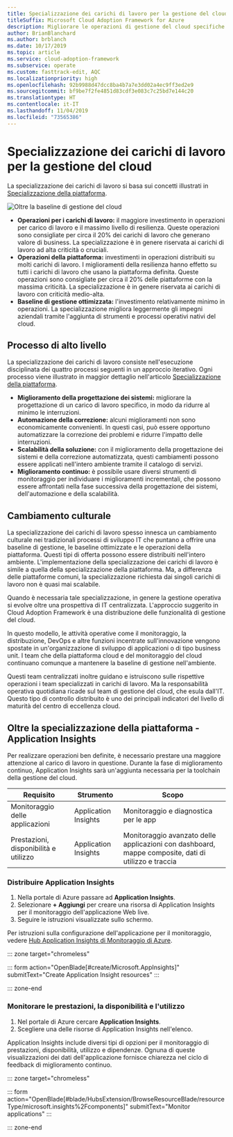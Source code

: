 ```yaml
---
title: Specializzazione dei carichi di lavoro per la gestione del cloud in Azure
titleSuffix: Microsoft Cloud Adoption Framework for Azure
description: Migliorare le operazioni di gestione del cloud specifiche dei carichi di lavoro
author: BrianBlanchard
ms.author: brblanch
ms.date: 10/17/2019
ms.topic: article
ms.service: cloud-adoption-framework
ms.subservice: operate
ms.custom: fasttrack-edit, AQC
ms.localizationpriority: high
ms.openlocfilehash: 92b9988d47dcc8ba4b7a7e3dd02a4ec9ff3ed2e9
ms.sourcegitcommit: bf9be7f2fe4851d83cdf3e083c7c25bd7e144c20
ms.translationtype: HT
ms.contentlocale: it-IT
ms.lasthandoff: 11/04/2019
ms.locfileid: "73565386"
---
```

# <a name="workload-specialization-for-cloud-management"></a>Specializzazione dei carichi di lavoro per la gestione del cloud

La specializzazione dei carichi di lavoro si basa sui concetti illustrati in [Specializzazione della piattaforma](./platform-specialization.md).

![Oltre la baseline di gestione del cloud](../../_images/manage/beyond-the-baseline.png)

- **Operazioni per i carichi di lavoro:** il maggiore investimento in operazioni per carico di lavoro e il massimo livello di resilienza. Queste operazioni sono consigliate per circa il 20% dei carichi di lavoro che generano valore di business. La specializzazione è in genere riservata ai carichi di lavoro ad alta criticità o cruciali.
- **Operazioni della piattaforma:** investimenti in operazioni distribuiti su molti carichi di lavoro. I miglioramenti della resilienza hanno effetto su tutti i carichi di lavoro che usano la piattaforma definita. Queste operazioni sono consigliate per circa il 20% delle piattaforme con la massima criticità. La specializzazione è in genere riservata ai carichi di lavoro con criticità medio-alta.
- **Baseline di gestione ottimizzata:** l'investimento relativamente minimo in operazioni. La specializzazione migliora leggermente gli impegni aziendali tramite l'aggiunta di strumenti e processi operativi nativi del cloud.

## <a name="high-level-process"></a>Processo di alto livello

La specializzazione dei carichi di lavoro consiste nell'esecuzione disciplinata dei quattro processi seguenti in un approccio iterativo. Ogni processo viene illustrato in maggior dettaglio nell'articolo [Specializzazione della piattaforma](./platform-specialization.md).

- **Miglioramento della progettazione dei sistemi:** migliorare la progettazione di un carico di lavoro specifico, in modo da ridurre al minimo le interruzioni.
- **Automazione della correzione:** alcuni miglioramenti non sono economicamente convenienti. In questi casi, può essere opportuno automatizzare la correzione dei problemi e ridurre l'impatto delle interruzioni.
- **Scalabilità della soluzione:** con il miglioramento della progettazione dei sistemi e della correzione automatizzata, questi cambiamenti possono essere applicati nell'intero ambiente tramite il catalogo di servizi.
- **Miglioramento continuo:** è possibile usare diversi strumenti di monitoraggio per individuare i miglioramenti incrementali, che possono essere affrontati nella fase successiva della progettazione dei sistemi, dell'automazione e della scalabilità.

## <a name="cultural-change"></a>Cambiamento culturale

La specializzazione dei carichi di lavoro spesso innesca un cambiamento culturale nei tradizionali processi di sviluppo IT che puntano a offrire una baseline di gestione, le baseline ottimizzate e le operazioni della piattaforma. Questi tipi di offerta possono essere distribuiti nell'intero ambiente. L'implementazione della specializzazione dei carichi di lavoro è simile a quella della specializzazione della piattaforma. Ma, a differenza delle piattaforme comuni, la specializzazione richiesta dai singoli carichi di lavoro non è quasi mai scalabile.

Quando è necessaria tale specializzazione, in genere la gestione operativa si evolve oltre una prospettiva di IT centralizzata. L'approccio suggerito in Cloud Adoption Framework è una distribuzione delle funzionalità di gestione del cloud.

In questo modello, le attività operative come il monitoraggio, la distribuzione, DevOps e altre funzioni incentrate sull'innovazione vengono spostate in un'organizzazione di sviluppo di applicazioni o di tipo business unit. I team che della piattaforma cloud e del monitoraggio del cloud continuano comunque a mantenere la baseline di gestione nell'ambiente.

Questi team centralizzati inoltre guidano e istruiscono sulle rispettive operazioni i team specializzati in carichi di lavoro. Ma la responsabilità operativa quotidiana ricade sul team di gestione del cloud, che esula dall'IT. Questo tipo di controllo distribuito è uno dei principali indicatori del livello di maturità del centro di eccellenza cloud.

## <a name="beyond-platform-specialization---application-insights"></a>Oltre la specializzazione della piattaforma - Application Insights

Per realizzare operazioni ben definite, è necessario prestare una maggiore attenzione al carico di lavoro in questione. Durante la fase di miglioramento continuo, Application Insights sarà un'aggiunta necessaria per la toolchain della gestione del cloud.

|Requisito|Strumento|Scopo|
|---|---|---|
|Monitoraggio delle applicazioni|Application Insights|Monitoraggio e diagnostica per le app|
|Prestazioni, disponibilità e utilizzo|Application Insights|Monitoraggio avanzato delle applicazioni con dashboard, mappe composite, dati di utilizzo e traccia|

### <a name="deploy-application-insights"></a>Distribuire Application Insights

1. Nella portale di Azure passare ad **Application Insights**.
1. Selezionare **+ Aggiungi** per creare una risorsa di Application Insights per il monitoraggio dell'applicazione Web live.
1. Seguire le istruzioni visualizzate sullo schermo.

Per istruzioni sulla configurazione dell'applicazione per il monitoraggio, vedere [Hub Application Insights di Monitoraggio di Azure](https://docs.microsoft.com/azure/azure-monitor/azure-monitor-app-hub).

::: zone target="chromeless"

::: form action="OpenBlade[#create/Microsoft.AppInsights]" submitText="Create Application Insight resources" :::

::: zone-end

### <a name="monitor-performance-availability-and-usage"></a>Monitorare le prestazioni, la disponibilità e l'utilizzo

1. Nel portale di Azure cercare **Application Insights**.
1. Scegliere una delle risorse di Application Insights nell'elenco.

Application Insights include diversi tipi di opzioni per il monitoraggio di prestazioni, disponibilità, utilizzo e dipendenze. Ognuna di queste visualizzazioni dei dati dell'applicazione fornisce chiarezza nel ciclo di feedback di miglioramento continuo.

::: zone target="chromeless"

<!-- markdownlint-disable DOCSMD001 -->

::: form action="OpenBlade[#blade/HubsExtension/BrowseResourceBlade/resourceType/microsoft.insights%2Fcomponents]" submitText="Monitor applications" :::

<!-- markdownlint-enable DOCSMD001 -->

::: zone-end
